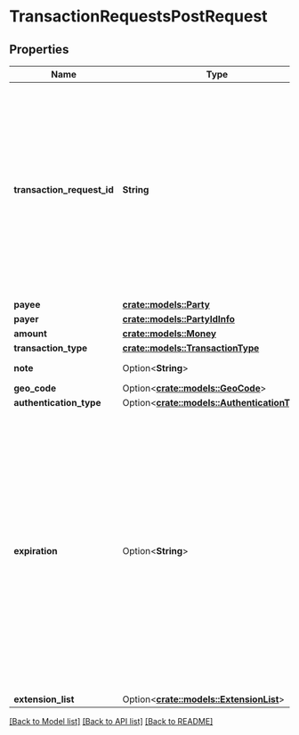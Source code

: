 # TransactionRequestsPostRequest

## Properties

Name | Type | Description | Notes
------------ | ------------- | ------------- | -------------
**transaction_request_id** | **String** | Identifier that correlates all messages of the same sequence. The API data type UUID (Universally Unique Identifier) is a JSON String in canonical format, conforming to RFC 4122, that is restricted by a regular expression for interoperability reasons. An UUID is always 36 characters long, 32 hexadecimal symbols and 4 dashes (‘-‘). | 
**payee** | [**crate::models::Party**](Party.md) |  | 
**payer** | [**crate::models::PartyIdInfo**](PartyIdInfo.md) |  | 
**amount** | [**crate::models::Money**](Money.md) |  | 
**transaction_type** | [**crate::models::TransactionType**](TransactionType.md) |  | 
**note** | Option<**String**> | Memo assigned to transaction | [optional]
**geo_code** | Option<[**crate::models::GeoCode**](GeoCode.md)> |  | [optional]
**authentication_type** | Option<[**crate::models::AuthenticationType**](AuthenticationType.md)> |  | [optional]
**expiration** | Option<**String**> | The API data type DateTime is a JSON String in a lexical format that is restricted by a regular expression for interoperability reasons. The format is according to ISO 8601, expressed in a combined date, time and time zone format. A more readable version of the format is yyyy-MM-ddTHH:mm:ss.SSS[-HH:MM]. Examples -  \"2016-05-24T08:38:08.699-04:00\", \"2016-05-24T08:38:08.699Z\" (where Z indicates Zulu time zone, same as UTC). | [optional]
**extension_list** | Option<[**crate::models::ExtensionList**](ExtensionList.md)> |  | [optional]

[[Back to Model list]](../README.md#documentation-for-models) [[Back to API list]](../README.md#documentation-for-api-endpoints) [[Back to README]](../README.md)


